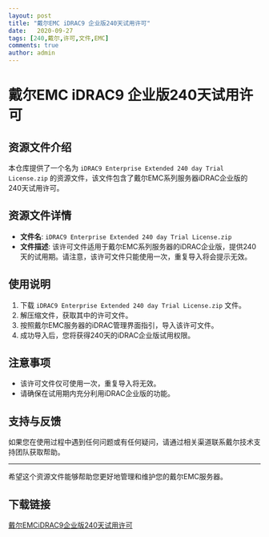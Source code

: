 ```yaml
---
layout: post
title: "戴尔EMC iDRAC9 企业版240天试用许可"
date:   2020-09-27
tags: [240,戴尔,许可,文件,EMC]
comments: true
author: admin
---
```

# 戴尔EMC iDRAC9 企业版240天试用许可

## 资源文件介绍

本仓库提供了一个名为 `iDRAC9 Enterprise Extended 240 day Trial License.zip` 的资源文件，该文件包含了戴尔EMC系列服务器iDRAC企业版的240天试用许可。

## 资源文件详情

- **文件名**: `iDRAC9 Enterprise Extended 240 day Trial License.zip`
- **文件描述**: 该许可文件适用于戴尔EMC系列服务器的iDRAC企业版，提供240天的试用期。请注意，该许可文件只能使用一次，重复导入将会提示无效。

## 使用说明

1. 下载 `iDRAC9 Enterprise Extended 240 day Trial License.zip` 文件。
2. 解压缩文件，获取其中的许可文件。
3. 按照戴尔EMC服务器的iDRAC管理界面指引，导入该许可文件。
4. 成功导入后，您将获得240天的iDRAC企业版试用权限。

## 注意事项

- 该许可文件仅可使用一次，重复导入将无效。
- 请确保在试用期内充分利用iDRAC企业版的功能。

## 支持与反馈

如果您在使用过程中遇到任何问题或有任何疑问，请通过相关渠道联系戴尔技术支持团队获取帮助。

---

希望这个资源文件能够帮助您更好地管理和维护您的戴尔EMC服务器。

## 下载链接

[戴尔EMCiDRAC9企业版240天试用许可](https://pan.quark.cn/s/7cdf00aeb239)